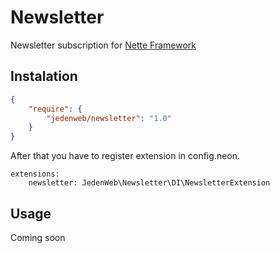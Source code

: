 # Newsletter

Newsletter subscription for [Nette Framework](http://nette.org/)

## Instalation

```json
{
	"require": {
		"jedenweb/newsletter": "1.0"
	}
}
```

After that you have to register extension in config.neon.

```neon
extensions:
	newsletter: JedenWeb\Newsletter\DI\NewsletterExtension
```

## Usage

Coming soon
